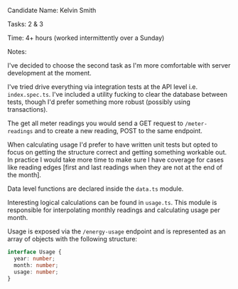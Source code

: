 Candidate Name: Kelvin Smith

Tasks: 2 & 3

Time: 4+ hours (worked intermittently over a Sunday)

Notes:

I've decided to choose the second task as I'm more comfortable with server development at the moment.

I've tried drive everything via integration tests at the API level i.e. `index.spec.ts`. I've included a utility fucking to clear the database between tests, though I'd prefer something more robust (possibly using transactions).

The get all meter readings you would send a GET request to `/meter-readings` and to create a new reading, POST to the same endpoint.

When calculating usage I'd prefer to have written unit tests but opted to focus on getting the structure correct and getting something workable out. In practice I would take more time to make sure I have coverage for cases like reading edges [first and last readings when they are not at the end of the month].

Data level functions are declared inside the `data.ts` module.

Interesting logical calculations can be found in `usage.ts`. This module is responsible for interpolating monthly readings and calculating usage per month.

Usage is exposed via the `/energy-usage` endpoint and is represented as an array of objects with the following structure:

```ts
interface Usage {
  year: number;
  month: number;
  usage: number;
}
```
